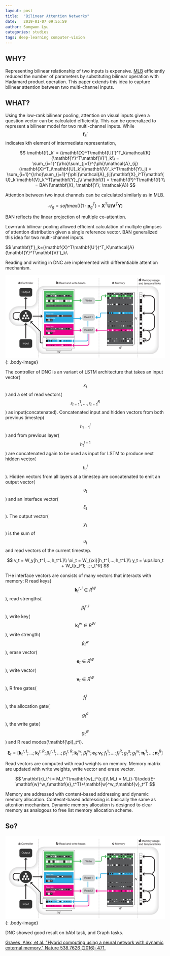 ```yaml
---
layout: post
title:  "Bilinear Attention Networks"
date:   2019-01-07 09:55:59
author: Sungwon Lyu
categories: studies
tags: deep-learning computer-vision
---
```

## WHY? 
Representing bilinear relationship of two inputs is expensive. [MLB](https://lyusungwon.github.io/deep-learning/2018/09/19/mlb.html) efficiently reduced the number of parameters by substituting bilinear operation with Hadamard product operation. This paper extends this idea to capture bilinear attention between two multi-channel inputs. 

## WHAT?
Using the low-rank bilinear pooling, attention on visual inputs given a question vector can be calculated efficiently. This can be generalized to represent a bilinear model for two multi-channel inputs. While $$\mathbf{f}_k'$$ indicates kth element of intermediate representation,

$$
\mathbf{f}_k' = (\mathbf{X}^T\mathbf{U}')^T_k\mathcal{K}(\mathbf{Y}^T\mathbf{V}')_k\\
= \sum_{i=1}^{\rho}\sum_{j=1}^{\phi}\mathcal{A}_{ij}(\mathbf{X}^T_i\mathbf{U}_k')(\mathbf{V}'_k^T\mathbf{Y}_j) = \sum_{i=1}^{\rho}\sum_{j=1}^{\phi}\mathcal{A}_{ij}\mathbf{X}_i^T(\mathbf{U}_k'\mathbf{V}_k'^T)\mathbf{Y}_j\\
\mathbf{f} = \mathbf{P}^T\mathbf{f}'\\
= BAN(\mathbf{X}, \mathbf{Y}; \mathcal{A})
$$

Attention between two input channels can be calculated  similarly as in MLB.

$$
\mathcal{A}_g = softmax(((1\cdot\mathbf{p}_g^T)\circ \mathbf{X}^T\mathbf{U})\mathbf{V}^T\mathbf{Y}) 
$$

BAN reflects the linear projection of multiple co-attention. 



Low-rank bilinear pooling allowed efficient calculation of multiple glimpses of attention distribution given a single reference vector. BAN generalized this idea for two multi-channel inputs.

$$
\mathbf{f'}_k=(\mathbf{X}^T\mathbf{U'})^T_K\mathcal{A}(\mathbf{Y}^T\mathbf{V}')_k\\


Reading and writing in DNC are implemented with differentiable attention mechanism. 

![image](/assets/images/dnc1.png){: .body-image}

The controller of DNC is an variant of LSTM architecture that takes an input vector($$x_t$$) and a set of read vectors($$r_{t-1}^1,...,r_{t-1}^R$$) as input(concatenated). Concatenated input and hidden vectors from both previous timestep($$h_{t-1}^l$$) and from previous layer($$h_t^{l-1}$$) are concatenated again to be used as input for LSTM to produce next hidden vector($$h_t^l$$). Hidden vectors from all layers at a timestep are concatenated to emit an output vector($$\upsilon_t$$) and an interface vector($$\xi_t$$). The output vector($$y_t$$) is the sum of $$\upsilon_t$$ and read vectors of the current timestep.

$$
v_t = W_y[h_t^1;...;h_t^L]\\
\xi_t = W_{\xi}[h_t^1;...;h_t^L]\\
y_t = \upsilon_t + W_t[r_t^1;...;r_t^R]
$$

THe interface vectors are consists of many vectors that interacts with memory: R read keys($$\mathbf{k}_t^{r,i}\in R^W$$), read strengths($$\beta_t^{r,i}$$), write key($$\mathbf{k}_t^w\in R^W$$), write strength($$\beta_t^w$$), erase vector($$\mathbf{e}_t\in R^W$$), write vector($$\mathbf{v}_t\in R^W$$), R free gates($$f_t^i$$), the allocation gate($$g_t^a$$), the write gate($$g_t^w$$) and R read modes(\mathbf{\pi}_t^i).

$$
\mathbf{\xi}_t = [\mathbf{k}_t^{r,1};...;\mathbf{k}_t^{r,R};\beta_t^{r,1};...;\beta_t^{r,R};\mathbf{k}_t^w;\beta_t^w;\mathbf{e}_t;\mathbf{v}_t;f_t^1;...;f_t^R;g_t^a;g_t^w;\mathbf{\pi}_t^1;...;\mathbf{\pi}_t^R]
$$

Read vectors are computed with read weights on memory. Memory matrix are updated with write weights, write vector and erase vector. 

$$
\mathbf{r}_t^i = M_t^T\mathbf{w}_t^{r,i}\\
M_t = M_{t-1}\odot(E-\mathbf{w}^w_t\mathbf{e}_t^T)+\mathbf{w}^w_t\mathbf{v}_t^T
$$

Memory are addressed with content-based addressing and dynamic memory allocation. Contesnt-based addressing is basically the same as attention mechanism. Dynamic memory allocation is designed to clear memory as analogous to free list memory allocation scheme. 

## So?
![image](/assets/images/dnc1.png){: .body-image}

DNC showed good result on bAbI task, and Graph tasks. 

[Graves, Alex, et al. "Hybrid computing using a neural network with dynamic external memory." Nature 538.7626 (2016): 471.](https://www.nature.com/articles/nature20101)